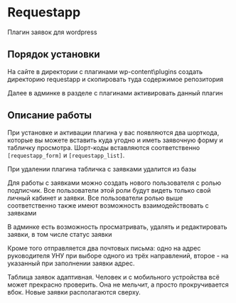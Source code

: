 # Requestapp

Плагин заявок для wordpress

## Порядок установки

На сайте в директории с плагинами wp-content\plugins создать директорию requestapp 
и скопировать туда содержимое репозитория

Далее в админке в разделе с плагинами активировать данный плагин

## Описание работы

При установке и активации плагина у вас появляются два шорткода, которые вы можете вставить куда угодно и иметь заявочную форму и табличку просмотра. Шорт-коды вставляются соответственно `[requestapp_form]` и `[requestapp_list]`. 

При удалении плагина табличка с заявками удалится из базы

Для работы с заявками можно создать нового пользователя с ролью подписчик. Все пользователи этой роли будут видеть только свой личный кабинет и заявки. Все пользователи ролью выше соответственно также имеют возможность взаимодействовать с заявками

В админке есть возможность просматривать, удалять и редактировать заявки, в том числе статус заявки

Кроме того отправляется два почтовых письма: одно на адрес руководителя УНУ при выборе одного из трёх направлений,
второе - на указанный при заполнении заявки адрес.

Таблица заявок адаптивная. Человек и с мобильного устройства всё может прекрасно проверить. Она не мельчит, а просто прокручивается вбок. Новые заявки располагаются сверху.